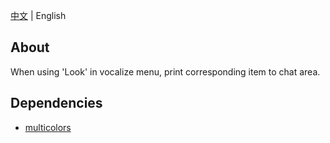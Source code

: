[中文](./README.md) | English

## About
When using 'Look' in vocalize menu, print corresponding item to chat area.

## Dependencies
- [multicolors](https://github.com/fdxx/l4d2_plugins/tree/main/multicolors)
